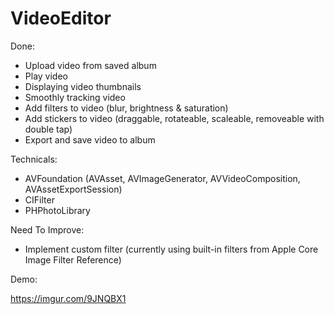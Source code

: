 # VideoEditor

Done:
- Upload video from saved album
- Play video
- Displaying video thumbnails
- Smoothly tracking video
- Add filters to video (blur, brightness & saturation)
- Add stickers to video (draggable, rotateable, scaleable, removeable with double tap)
- Export and save video to album

Technicals:
- AVFoundation (AVAsset, AVImageGenerator, AVVideoComposition, AVAssetExportSession)
- CIFilter
- PHPhotoLibrary

Need To Improve:
- Implement custom filter (currently using built-in filters from Apple Core Image Filter Reference)

Demo:

https://imgur.com/9JNQBX1
